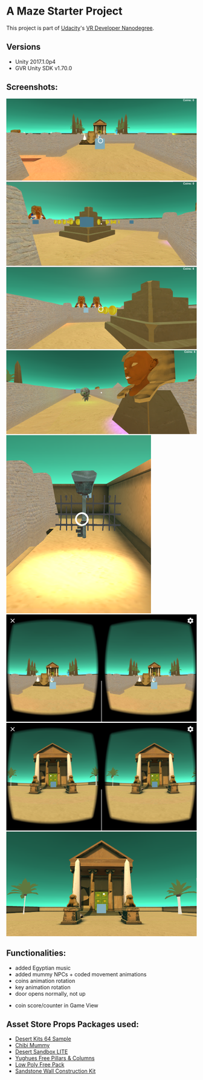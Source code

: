 # A Maze Starter Project

This project is part of [Udacity](https://www.udacity.com "Udacity - Be in demand")'s [VR Developer Nanodegree](https://www.udacity.com/course/vr-developer-nanodegree--nd017).

## Versions
- Unity 2017.1.0p4
- GVR Unity SDK v1.70.0

## Screenshots:
![alt text](https://github.com/Ladydiana/VRMaze/blob/master/Screenshot1.PNG)
![alt text](https://github.com/Ladydiana/VRMaze/blob/master/Screenshot4.PNG)
![alt text](https://github.com/Ladydiana/VRMaze/blob/master/Screenshot5.PNG)
![alt text](https://github.com/Ladydiana/VRMaze/blob/master/Screenshot7.PNG)
![alt text](https://github.com/Ladydiana/VRMaze/blob/master/Screenshot8.PNG)
![alt text](https://github.com/Ladydiana/VRMaze/blob/master/Screenshot12.png)
![alt text](https://github.com/Ladydiana/VRMaze/blob/master/Screenshot11.png)
![alt text](https://github.com/Ladydiana/VRMaze/blob/master/Screenshot10.PNG)

## Functionalities:
- added Egyptian music
- added mummy NPCs + coded movement animations
- coins animation rotation
- key animation rotation
- door opens normally, not up
+ coin score/counter in Game View 

## Asset Store Props Packages used:
- [Desert Kits 64 Sample](https://www.assetstore.unity3d.com/en/#!/content/86482) 
- [Chibi Mummy](https://www.assetstore.unity3d.com/en/#!/content/60462)
- [Desert Sandbox LITE](https://www.assetstore.unity3d.com/en/#!/content/25935)
- [Yughues Free Pillars & Columns](https://www.assetstore.unity3d.com/en/#!/content/13103)
- [Low Poly Free Pack](https://www.assetstore.unity3d.com/en/#!/content/63714)
- [Sandstone Wall Construction Kit](https://www.assetstore.unity3d.com/en/#!/content/19235)
